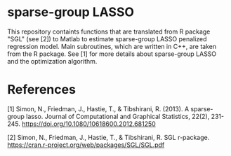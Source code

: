 # sparse-group LASSO

This repository containts functions that are translated from R package "SGL" (see [2]) to Matlab to estimate sparse-group LASSO penalized regression model. Main subroutines, which are written in C++, are taken from the R package. 
See [1] for more details about sparse-group LASSO and the optimization algorithm.

# References

[1] Simon, N., Friedman, J., Hastie, T., & Tibshirani, R. (2013). A sparse-group lasso. Journal of Computational and Graphical Statistics, 22(2), 231-245. https://doi.org/10.1080/10618600.2012.681250

[2] Simon, N., Friedman, J., Hastie, T., & Tibshirani, R. SGL r-package. https://cran.r-project.org/web/packages/SGL/SGL.pdf
